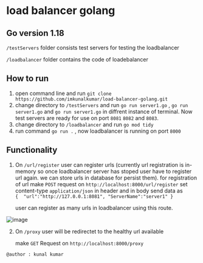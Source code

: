 # load balancer golang

## Go version 1.18

```/testServers``` folder consists test servers for testing the loadbalancer

```/loadbalancer``` folder contains the code of loadebalancer

## How to run 

1. open command line and run ```git clone https://github.com/imkunalkumar/load-balancer-golang.git```
2. change directory to ```/testServers``` and run ```go run server1.go``` ,  ```go run server1.go``` and  ```go run server1.go``` in diffrent instance of terminal. Now test servers are ready for use on port ```8081``` ```8082``` and ```8083```.
3. change directory to ```/loadbalancer``` and run ```go mod tidy```
4. run command ``` go run . ``` , now loadbalancer is running on port ```8000```

## Functionality

1. On ```/url/register``` user can register urls (currently url registration is in-memory so once loadbalancer server has stoped user have to register url again. we can store urls in database for persist them).
for registration of url make ```POST``` request on ```http://localhost:8000/url/register```
set content-type ```application/json``` in header and in body send data as <br>
             ```{ 
                   "url":"http://127.0.0.1:8081",
                   "ServerName":"server1"
                }```
           
   user can register as many urls in loadbalancer using this route.
  
 ![image](https://user-images.githubusercontent.com/53083851/178900892-71ab158d-b1eb-4eab-8f02-62cfb06c426f.png)
 
 2. On ```/proxy``` user will be redirectet to the healthy url available
 
    make ```GET``` Request on ```http://localhost:8000/proxy``` 


```@author : kunal kumar```

